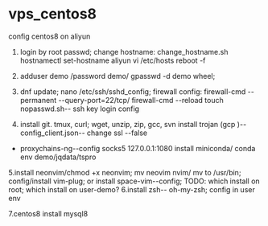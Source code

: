 # vps_centos8
config centos8 on aliyun 

1. login by root passwd;
change hostname: change_hostname.sh
hostnamectl set-hostname aliyun
vi /etc/hosts
reboot -f

2. adduser demo  /password demo/ gpasswd -d demo wheel;
3. dnf update;
nano /etc/ssh/sshd_config;
firewall config: firewall-cmd --permanent --query-port=22/tcp/ firewall-cmd --reload
touch nopasswd.sh-- ssh key login config


4. install git. tmux, curl; wget, unzip, zip, gcc, svn
install trojan (gcp )-- config_client.json-- change ssl --false
+ proxychains-ng--config socks5 127.0.0.1:1080
install miniconda/ conda env demo/jqdata/tspro

5.install neonvim/chmod +x neonvim; mv neovim nvim/ mv to /usr/bin; config/install vim-plug;
 or install space-vim--config;
 TODO: which install on root; which install on user-demo?
 6.install zsh-- oh-my-zsh; config in user env
 
 7.centos8 install mysql8
 
 
 
 
 
 
 

